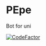 # PEpe
Bot for uni

[![CodeFactor](https://www.codefactor.io/repository/github/ihatetrains/pepe/badge)](https://www.codefactor.io/repository/github/ihatetrains/pepe)
